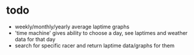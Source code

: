 todo
========

+ weekly/monthly/yearly average laptime graphs
+ 'time machine' gives ability to choose a day, see laptimes and weather data for that day
+ search for specific racer and return laptime data/graphs for them
